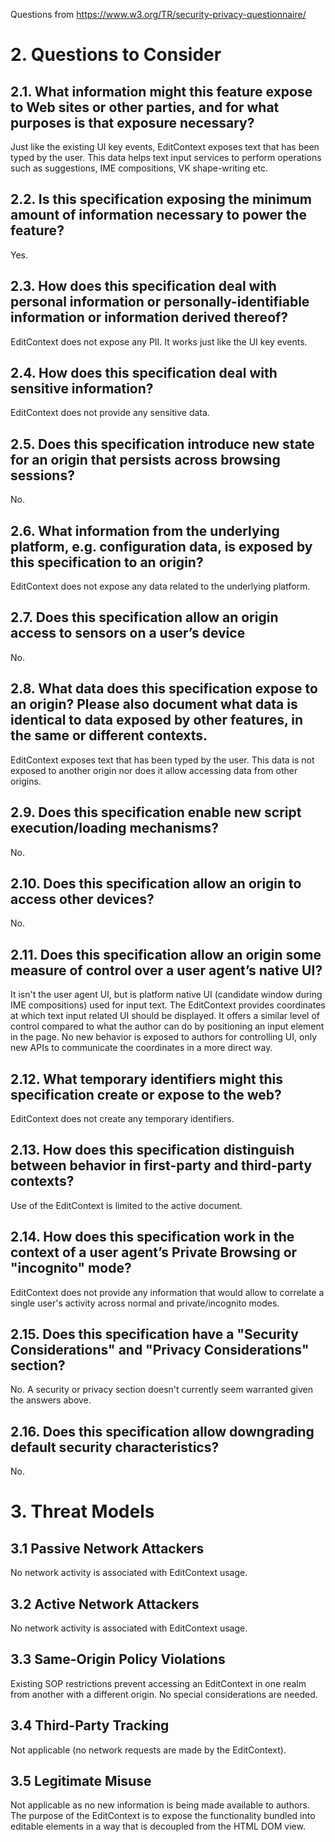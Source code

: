 Questions from https://www.w3.org/TR/security-privacy-questionnaire/

# 2. Questions to Consider

## 2.1. What information might this feature expose to Web sites or other parties, and for what purposes is that exposure necessary?

Just like the existing UI key events, EditContext exposes text that has been typed by the user. This data helps text input services to perform operations such as suggestions, IME compositions, VK shape-writing etc.

## 2.2. Is this specification exposing the minimum amount of information necessary to power the feature?

Yes.

## 2.3. How does this specification deal with personal information or personally-identifiable information or information derived thereof?

EditContext does not expose any PII. It works just like the UI key events.

## 2.4. How does this specification deal with sensitive information?

EditContext does not provide any sensitive data.

## 2.5. Does this specification introduce new state for an origin that persists across browsing sessions?

No.

## 2.6. What information from the underlying platform, e.g. configuration data, is exposed by this specification to an origin?

EditContext does not expose any data related to the underlying platform.

## 2.7. Does this specification allow an origin access to sensors on a user’s device

No.

## 2.8. What data does this specification expose to an origin? Please also document what data is identical to data exposed by other features, in the same or different contexts.

EditContext exposes text that has been typed by the user. This data is not exposed to another origin nor does it allow accessing data from other origins.

## 2.9. Does this specification enable new script execution/loading mechanisms?

No.

## 2.10. Does this specification allow an origin to access other devices?

No.

## 2.11. Does this specification allow an origin some measure of control over a user agent’s native UI?

It isn't the user agent UI, but is platform native UI (candidate window during IME compositions) used for input text. The EditContext provides coordinates at which text input related UI should be displayed. It offers a similar level of control compared to what the author can do by positioning an input element in the page. No new behavior is exposed to authors for controlling UI, only new APIs to communicate the coordinates in a more direct way.

## 2.12. What temporary identifiers might this specification create or expose to the web?

EditContext does not create any temporary identifiers.

## 2.13. How does this specification distinguish between behavior in first-party and third-party contexts?

Use of the EditContext is limited to the active document.

## 2.14. How does this specification work in the context of a user agent’s Private Browsing or "incognito" mode?

EditContext does not provide any information that would allow to correlate a single user's activity across normal and private/incognito modes.

## 2.15. Does this specification have a "Security Considerations" and "Privacy Considerations" section?

No. A security or privacy section doesn't currently seem warranted given the answers above.

## 2.16. Does this specification allow downgrading default security characteristics?

No.

# 3. Threat Models

## 3.1 Passive Network Attackers

No network activity is associated with EditContext usage.

## 3.2 Active Network Attackers

No network activity is associated with EditContext usage.

## 3.3 Same-Origin Policy Violations

Existing SOP restrictions prevent accessing an EditContext in one realm from another with a different origin. No special considerations are needed.

## 3.4 Third-Party Tracking

Not applicable (no network requests are made by the EditContext).

## 3.5 Legitimate Misuse

Not applicable as no new information is being made available to authors. The purpose of the EditContext is to expose the functionality bundled into editable elements in a way that is decoupled from the HTML DOM view.

